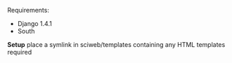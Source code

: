 Requirements:
- Django 1.4.1
- South


<b>Setup</b>
place a symlink in sciweb/templates containing any HTML templates required

